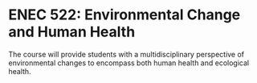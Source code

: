# ENEC 522: Environmental Change and Human Health

The course will provide students with a multidisciplinary perspective of environmental changes to encompass both human health and ecological health.